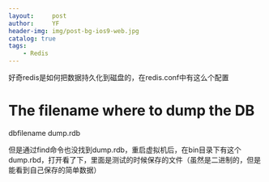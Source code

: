 ```yaml
---
layout:     post
author:     YF
header-img: img/post-bg-ios9-web.jpg
catalog: true
tags:
    - Redis
---
```

好奇redis是如何把数据持久化到磁盘的，在redis.conf中有这么个配置

# The filename where to dump the DB
dbfilename dump.rdb

但是通过find命令也没找到dump.rdb，重启虚拟机后，在bin目录下有这个dump.rbd，打开看了下，里面是测试的时候保存的文件（虽然是二进制的，但是能看到自己保存的简单数据）
